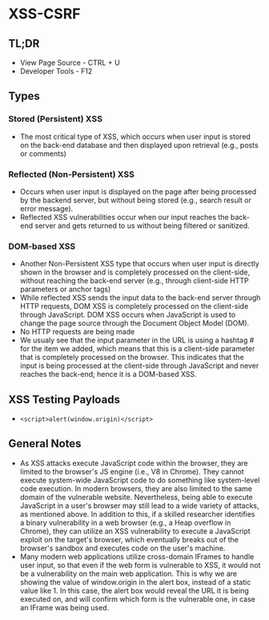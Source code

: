 # XSS-CSRF

## TL;DR
- View Page Source - CTRL + U
- Developer Tools - F12

## Types
### Stored (Persistent) XSS
- The most critical type of XSS, which occurs when user input is stored on the back-end database and then displayed upon retrieval (e.g., posts or comments)
### Reflected (Non-Persistent) XSS
- Occurs when user input is displayed on the page after being processed by the backend server, but without being stored (e.g., search result or error message).
- Reflected XSS vulnerabilities occur when our input reaches the back-end server and gets returned to us without being filtered or sanitized.
### DOM-based XSS
- Another Non-Persistent XSS type that occurs when user input is directly shown in the browser and is completely processed on the client-side, without reaching the back-end server (e.g., through client-side HTTP parameters or anchor tags)
- While reflected XSS sends the input data to the back-end server through HTTP requests, DOM XSS is completely processed on the client-side through JavaScript. DOM XSS occurs when JavaScript is used to change the page source through the Document Object Model (DOM).
- No HTTP requests are being made
- We usualy see that the input parameter in the URL is using a hashtag # for the item we added, which means that this is a client-side parameter that is completely processed on the browser. This indicates that the input is being processed at the client-side through JavaScript and never reaches the back-end; hence it is a DOM-based XSS.

## XSS Testing Payloads
- ```<script>alert(window.origin)</script>```
## General Notes
- As XSS attacks execute JavaScript code within the browser, they are limited to the browser's JS engine (i.e., V8 in Chrome). They cannot execute system-wide JavaScript code to do something like system-level code execution. In modern browsers, they are also limited to the same domain of the vulnerable website. Nevertheless, being able to execute JavaScript in a user's browser may still lead to a wide variety of attacks, as mentioned above. In addition to this, if a skilled researcher identifies a binary vulnerability in a web browser (e.g., a Heap overflow in Chrome), they can utilize an XSS vulnerability to execute a JavaScript exploit on the target's browser, which eventually breaks out of the browser's sandbox and executes code on the user's machine.
- Many modern web applications utilize cross-domain IFrames to handle user input, so that even if the web form is vulnerable to XSS, it would not be a vulnerability on the main web application. This is why we are showing the value of window.origin in the alert box, instead of a static value like 1. In this case, the alert box would reveal the URL it is being executed on, and will confirm which form is the vulnerable one, in case an IFrame was being used.
